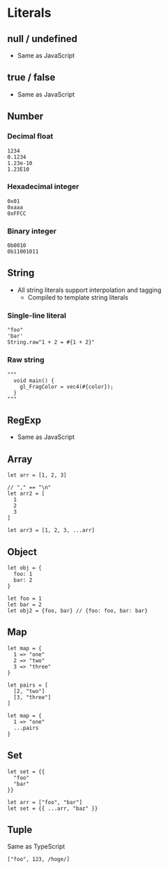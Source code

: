 # Literals

## null / undefined

* Same as JavaScript

## true / false

* Same as JavaScript

## Number

### Decimal float

```
1234
0.1234
1.23e-10
1.23E10
```

### Hexadecimal integer

```
0x01
0xaaa
0xFFCC
```

### Binary integer

```
0b0010
0b11001011
```

## String

* All string literals support interpolation and tagging
  * Compiled to template string literals

### Single-line literal

```
"foo"
'bar'
String.raw"1 + 2 = #{1 + 2}"
```

### Raw string

```
"""
  void main() {
    gl_FragColor = vec4(#{color});
  }
"""
```

## RegExp

* Same as JavaScript

## Array

```
let arr = [1, 2, 3]

// "," == "\n"
let arr2 = [
  1
  2
  3
]

let arr3 = [1, 2, 3, ...arr]
```

## Object

```
let obj = {
  foo: 1
  bar: 2
}

let foo = 1
let bar = 2
let obj2 = {foo, bar} // {foo: foo, bar: bar}
```

## Map

```
let map = {
  1 => "one"
  2 => "two"
  3 => "three"
}

let pairs = [
  [2, "two"]
  [3, "three"]
]

let map = {
  1 => "one"
  ...pairs
}
```

## Set

```
let set = {{
  "foo"
  "bar"
}}

let arr = ["foo", "bar"]
let set = {{ ...arr, "baz" }}
```

## Tuple

Same as TypeScript

```
["foo", 123, /hoge/]
```
